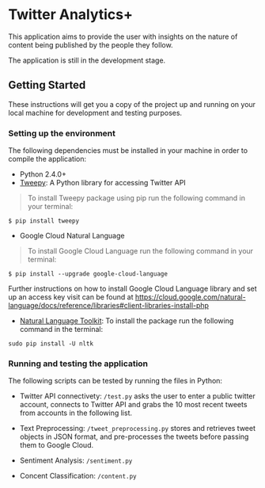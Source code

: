 # Twitter Analytics+

This application aims to provide the user with insights on the nature of content being published by the people they follow.

The application is still in the development stage.

## Getting Started

These instructions will get you a copy of the project up and running on your local machine for development and testing purposes.


### Setting up the environment

The following dependencies must be installed in your machine in order to compile the application:

* Python 2.4.0+
* <a href="https://github.com/tweepy/tweepy/" target="_blank">Tweepy</a>: A Python library for accessing Twitter API 
> To install Tweepy package using pip run the following command in your terminal:

```
$ pip install tweepy
```

* Google Cloud Natural Language
> To install Google Cloud Language run the following command in your terminal: 
```
$ pip install --upgrade google-cloud-language
```
Further instructions on how to install Google Cloud Language library and set up an access key visit can be found at https://cloud.google.com/natural-language/docs/reference/libraries#client-libraries-install-php

* <a href="http://www.nltk.org">Natural Language Toolkit</a>: To install the package run the following command in the terminal:
```
sudo pip install -U nltk
```

### Running and testing the application 

The following scripts can be tested by running the files in Python:
* Twitter API connectivety: `/test.py` asks the user to enter a public twitter account, connects to Twitter API and grabs the 10 most recent tweets from accounts in the following list. 

* Text Preprocessing: `/tweet_preprocessing.py` stores and retrieves tweet objects in JSON format, and pre-processes the tweets before passing them to Google Cloud. 

* Sentiment Analysis: `/sentiment.py`

* Concent Classification: `/content.py`
